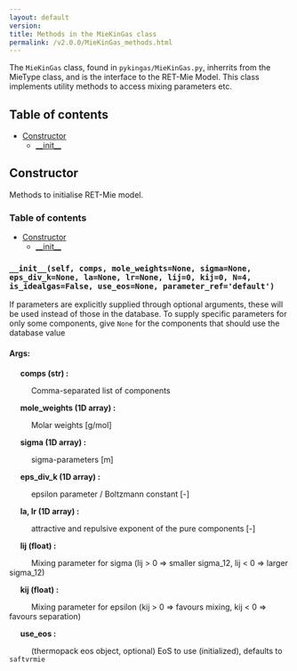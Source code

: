 ```yaml
---
layout: default
version: 
title: Methods in the MieKinGas class
permalink: /v2.0.0/MieKinGas_methods.html
---
```


<!--- 
Generated at: 2023-10-04T01:27:36.498292
This is an auto-generated file, generated using the script at KineticGas/pyUtils/markdown_from_docstrings.py
The file is created by parsing the docstrings of the methods in the 
MieKinGas class. For instructions on how to use the parser routines, see the
file KineticGas/pyUtils/markdown_from_docstrings.py--->

The `MieKinGas` class, found in `pykingas/MieKinGas.py`, inherrits from the MieType class, and  is the interface to the 
RET-Mie Model. This class implements utility methods to access mixing parameters etc.

## Table of contents
  * [Constructor](#constructor)
    * [\_\_init\_\_](#__init__self-comps-mole_weightsnone-sigmanone-eps_div_knone-lanone-lrnone-lij0-kij0-n4-is_idealgasfalse-use_eosnone-parameter_refdefault)

## Constructor

Methods to initialise RET-Mie model.

### Table of contents
  * [Constructor](#constructor)
    * [\_\_init\_\_](#__init__self-comps-mole_weightsnone-sigmanone-eps_div_knone-lanone-lrnone-lij0-kij0-n4-is_idealgasfalse-use_eosnone-parameter_refdefault)


### `__init__(self, comps, mole_weights=None, sigma=None, eps_div_k=None, la=None, lr=None, lij=0, kij=0, N=4, is_idealgas=False, use_eos=None, parameter_ref='default')`
If parameters are explicitly supplied through optional arguments, these will be used instead of those in the database. To supply specific parameters for only some components, give `None` for the components that should use the database value

#### Args:

&nbsp;&nbsp;&nbsp;&nbsp; **comps (str) :** 

&nbsp;&nbsp;&nbsp;&nbsp; &nbsp;&nbsp;&nbsp;&nbsp;  Comma-separated list of components

&nbsp;&nbsp;&nbsp;&nbsp; **mole_weights (1D array) :** 

&nbsp;&nbsp;&nbsp;&nbsp; &nbsp;&nbsp;&nbsp;&nbsp;  Molar weights [g/mol]

&nbsp;&nbsp;&nbsp;&nbsp; **sigma (1D array) :** 

&nbsp;&nbsp;&nbsp;&nbsp; &nbsp;&nbsp;&nbsp;&nbsp;  sigma-parameters [m]

&nbsp;&nbsp;&nbsp;&nbsp; **eps_div_k (1D array) :** 

&nbsp;&nbsp;&nbsp;&nbsp; &nbsp;&nbsp;&nbsp;&nbsp;  epsilon parameter / Boltzmann constant [-]

&nbsp;&nbsp;&nbsp;&nbsp; **la, lr (1D array) :** 

&nbsp;&nbsp;&nbsp;&nbsp; &nbsp;&nbsp;&nbsp;&nbsp;  attractive and repulsive exponent of the pure components [-]

&nbsp;&nbsp;&nbsp;&nbsp; **lij (float) :** 

&nbsp;&nbsp;&nbsp;&nbsp; &nbsp;&nbsp;&nbsp;&nbsp;  Mixing parameter for sigma (lij > 0 => smaller sigma_12, lij < 0 => larger sigma_12)

&nbsp;&nbsp;&nbsp;&nbsp; **kij (float) :** 

&nbsp;&nbsp;&nbsp;&nbsp; &nbsp;&nbsp;&nbsp;&nbsp;  Mixing parameter for epsilon (kij > 0 => favours mixing, kij < 0 => favours separation)

&nbsp;&nbsp;&nbsp;&nbsp; **use_eos :** 

&nbsp;&nbsp;&nbsp;&nbsp; &nbsp;&nbsp;&nbsp;&nbsp;  (thermopack eos object, optional) EoS to use (initialized), defaults to `saftvrmie`

&nbsp;&nbsp;&nbsp;&nbsp; &nbsp;&nbsp;&nbsp;&nbsp; 

